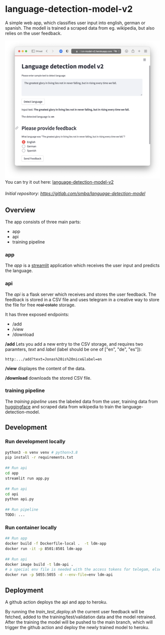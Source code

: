 # language-detection-model-v2

A simple web app, which classifies user input into english, german or spanish. The modell is trained a scraped data from eg. wikipedia, but also relies on the user feedback.


![Overview](example_img.png)
You can try it out here: [language-detection-model-v2](https://language-detection-model-v2.herokuapp.com)


###### Initial repository: https://gitlab.com/smba/language-detection-model


## Overview
The app consists of three main parts:
- app
- api
- training pipeline

### app
The _app_ is a [streamlit](https://streamlit.io) application which receives the user input and predicts the language.

### api
The _api_ is a flask server which receives and stores the user feedback. The feedback is stored in a CSV file and uses telegram in a creative way to store the file for free ~~real estate~~ storage.

It has three exposed endpoints:
- /add
- /view
- /download

**/add** Lets you add a new entry to the CSV storage, and requires two paramters, _text_ and _label_ (label should be one of ["en", "de", "es"]):

`http:.../add?text=Jonas%20is%20nice&label=en`

**/view** displayes the content of the data.

**/download** downloads the stored CSV file. 

### training pipeline
The _training pipeline_ uses the labeled data from the user, training data from [huggingface](https://huggingface.co/datasets/papluca/language-identification) and scraped data from wikipedia to train the language-detection-model.


## Development
### Run development locally
```bash
python3 -m venv venv # python>3.8
pip install -r requirements.txt

## Run api
cd app
streamlit run app.py

## Run api
cd api
python api.py

## Run pipeline
TODO: ...

```
### Run container locally
```bash
## Run app
docker build -f Dockerfile-local .  -t ldm-app 
docker run -it -p 8501:8501 ldm-app

## Run api
docker image build -t ldm-api .
# a special env file is needed with the access tokens for telegam, else it abviously won't run locally
docker run -p 5055:5055 -d --env-file=env ldm-api
```

## Deployment
A github action deploys the api and app to heroku.

By running the _train_test_deploy.sh_ the current user feedback will be fetched, added to the training/test/validation data and the model retrained. After the training the model will be pushed to the main branch, which will trigger the github action and deploy the newly trained model to heroku.